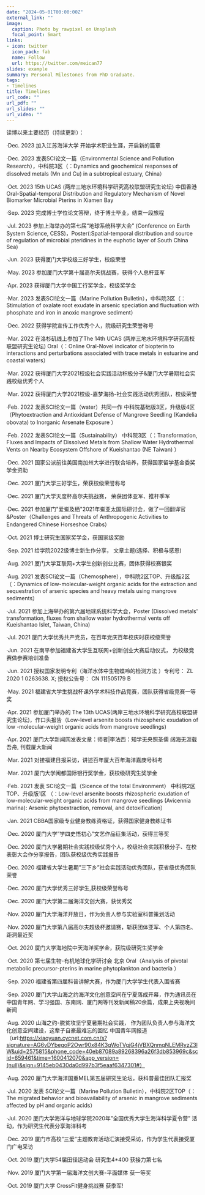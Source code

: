 ```yaml
---
date: "2024-05-01T00:00:00Z"
external_link: ""
image:
  caption: Photo by rawpixel on Unsplash
  focal_point: Smart
links:
- icon: twitter
  icon_pack: fab
  name: Follow
  url: https://twitter.com/meican77
slides: example
summary: Personal Milestones from PhD Graduate.
tags:
- Timelines
title: Timelines 
url_code: ""
url_pdf: ""
url_slides: ""
url_video: ""
---
```


读博以来主要经历（持续更新）：

·Dec. 2023	加入江苏海洋大学	开始学术职业生涯，开启新的篇章

·Dec. 2023	发表SCI论文一篇（Environmental Science and Pollution Research），中科院3区（：Dynamics and geochemical responses of dissolved metals (Mn and Cu) in a subtropical estuary, China）

·Oct. 2023	15th UCAS  (两岸三地水环境科学研究高校联盟研究生论坛)	中国香港 Oral-Spatial-temporal Distribution and Regulatory Mechanism of Novel Biomarker Microbial Pterins in Xiamen Bay 

·Sep. 2023 	完成博士学位论文答辩，终于博士毕业，结束一段旅程

·Jul. 2023	参加上海举办的第七届“地球系统科学大会” (Conference on Earth System Science, CESS)，Poster(:Spatial-temporal distribution and source of regulation of microbial pteridines in the euphotic layer of South China Sea)

·Jun. 2023	获得厦门大学校级三好学生，校级荣誉	

·May. 2023	参加厦门大学第十届高尔夫挑战赛，获得个人总杆亚军

·Apr. 2023	获得厦门大学中国工行奖学金，校级奖学金

·Mar. 2023	发表SCI论文一篇（Marine Pollution Bulletin），中科院3区（：Stimulation of oxalate root exudate in arsenic speciation and fluctuation with phosphate and iron in anoxic mangrove sediment）

·Dec. 2022	获得学院宣传工作优秀个人，院级研究生荣誉称号

·Mar. 2022	在洛杉矶线上参加了The 14th UCAS  (两岸三地水环境科学研究高校联盟研究生论坛) Oral（：Online Oral-Novel indicator of biopterin to interactions and perturbations associated with trace metals in estuarine and coastal waters）

·Mar. 2022	获得厦门大学2021校级社会实践活动积极分子&厦门大学暑期社会实践校级优秀个人

·Mar. 2022	获得厦门大学2021校级-嘉梦海扬-社会实践活动优秀团队，校级荣誉

·Feb. 2022	发表SCI论文一篇（water）共同一作	中科院基础版3区，升级版4区（Phytoextraction and Antioxidant Defense of Mangrove  Seedling (Kandelia obovata) to Inorganic Arsenate Exposure ）

·Feb. 2022	发表SCI论文一篇（Sustainability）	中科院3区（：Transformation, Fluxes and Impacts of Dissolved Metals from Shallow Water Hydrothermal Vents on Nearby Ecosystem Offshore of Kueishantao (NE Taiwan) ）

·Dec. 2021	国家公派前往美国南加州大学进行联合培养，获得国家留学基金委奖学金资助

·Dec. 2021 	厦门大学三好学生，荣获校级荣誉称号

·Dec. 2021 	厦门大学天度杯高尔夫挑战赛，	荣获团体亚军、推杆季军

·Dec. 2021 	参加厦门"爱鲎及栖"2021年鲎亚太国际研讨会，做了一回翻译官&Poster（Challenges and Threats of Anthropogenic Activities to Endangered Chinese Horseshoe Crabs）

·Oct. 2021	博士研究生国家奖学金，获国家级奖励

·Sep. 2021	给学院2022级博士新生作分享， 文章主题(选择、积极与感恩)

·Aug. 2021	厦门大学互联网+大学生创新创业比赛，团体获得校赛银奖

·Aug. 2021	发表SCI论文一篇（Chemosphere），中科院2区TOP、升级版2区 （﻿：Dynamics of low-molecular-weight organic acids for the extraction and sequestration of arsenic species and heavy metals using mangrove sediments）

·Jul. 2021	参加上海举办的第六届地球系统科学大会，Poster (Dissolved metals' transformation, fluxes from shallow water hydrothermal vents off Kueishantao Islet, Taiwan, China)

·Jul. 2021	厦门大学优秀共产党员，在百年党庆百年校庆时获校级荣誉

·Jun. 2021	在南平参加福建省大学生互联网+创新创业大赛启动仪式，	为校级竞赛做参赛培训准备

·Jun. 2021	授权国家发明专利（海洋水体中生物蝶呤的检测方法 ）专利号： ZL 2020 1 0263638. X; 授权公告号： CN 111505179 B 

·May. 2021	福建省大学生挑战杯课外学术科技作品竞赛，团队获得省级竞赛一等奖

·Apr. 2021	参加厦门举办的 The 13th UCAS(两岸三地水环境科学研究高校联盟研究生论坛)，作口头报告（Low-level arsenite boosts rhizospheric exudation of low -molecular-weight organic acids from mangrove seedlings)

·Apr. 2021	厦门大学新闻网发表文章：师者|李法西：知学无央照圣儒 阔海无涯载吾舟,	刊载厦大新闻

·Mar. 2021	对接福建日报采访，讲述百年厦大百年海洋嘉庚号科考

·Mar. 2021	厦门大学闽都国际银行奖学金，获校级研究生奖学金

·Feb. 2021	发表 SCI论文一篇（Sicence of the total Environment）	中科院2区TOP、升级版1区 （：﻿Low-level arsenite boosts rhizospheric exudation of low-molecular-weight organic acids from mangrove seedlings (Avicennia marina): Arsenic phytoextraction, removal, and detoxification）

·Jan. 2021	 CBBA国家级专业健身教练资格证，获得国家健身教练证书

·Dec. 2020	厦门大学”学四史悟初心”文艺作品征集活动，获得三等奖

·Dec. 2020	厦门大学暑期社会实践校级优秀个人，校级社会实践积极分子、在校表彰大会作分享报告，团队获校级优秀实践报告

·Dec. 2020	福建省大学生暑期”三下乡”社会实践活动优秀团队，获省级优秀团队荣誉

·Dec. 2020	厦门大学优秀三好学生,获校级荣誉称号

·Dec. 2020	厦门大学第二届海洋文创大赛，获优秀奖

·Nov. 2020	厦门大学海洋开放日，作为负责人参与实验室科普策划活动

·Nov. 2020 	厦门大学第八届高尔夫超级杯邀请赛，斩获团体亚军、个人第四名、距洞最近奖

·Oct. 2020 	厦门大学海地院中天海洋奖学金，获院级研究生奖学金

·Oct. 2020	﻿第七届生物-有机地球化学研讨会	北京 Oral（Analysis of pivotal metabolic precursor-pterins in marine phytoplankton and bacteria ）

·Sep. 2020	福建省第四届科普讲解大赛，作为厦门大学学生代表入围省赛

·Sep. 2020	厦门大学山海之约海洋文化创意空间在宁夏落成开幕，作为通讯员在中国青年网、学习强国、东南网、厦门网等刊发新闻稿20余篇，成果上央视晚间新闻

·Aug. 2020	山海之约-脱贫攻坚宁夏暑期社会实践，	作为团队负责人参与海洋文化创意空间建设，这辈子自豪最难忘的回忆  中国青年网报道 （url:https://xiaoyuan.cycnet.com.cn/s?signature=AG6vDYbegoP2Owr90x84K3gWoTVgjG4jVBXQnmqNLEMRyzZ3lW&uid=2575815&phone_code=40eb87089a89268396a26f3db853969c&scid=659461&time=1600412070&app_version=(null)&sign=9145eb0430da0d997b3f5eaaf6347301#）

·Aug. 2020	厦门大学海洋国重MEL第五届研究生论坛，获科普最佳团队汇报奖

·Jul. 2020	发表 SCI论文一篇（Marine Pollution Bulletin），中科院2区TOP（：The migrated behavior and bioavailability of arsenic in mangrove sediments affected by pH and organic acids）

·Jul. 2020	厦门大学海洋与地球学院2020年”全国优秀大学生海洋科学夏令营” 活动，作为研究生代表分享海洋科考

·Dec. 2019	厦门市高校”三爱”主题教育活动汇演接受采访，作为学生代表接受厦门广电采访

·Oct. 2019	厦门大学54届田径运动会	研究生4*400 获接力第七名

·Nov. 2019	厦门大学第一届海洋文创大赛-平面媒体	获一等奖

·Oct. 2019	厦门大学 CrossFit健身挑战赛	获季军!
